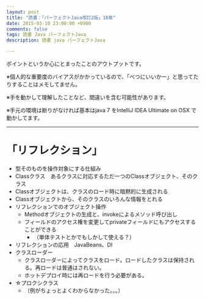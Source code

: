 ```yaml
---
layout: post
title: "読書：「パーフェクトJava改訂2版」18章"
date: 2015-03-10 23:00:00 +0900
comments: false
tags: 読書 Java パーフェクトJava
description: 読書 java パーフェクトJava

---
```


ポイントというか心にとまったことのアウトプットです。

※個人的な重要度のバイアスがかかっているので、「べつにいいかー」と思ってたりすることはメモしてません。

※手を動かして理解したことなど、間違いを含む可能性があります。

※手元の環境は断りがなければ基本はjava 7 をIntelliJ IDEA Ultimate on OSX で動かしてます。

---


# 「リフレクション」

<!--more-->

* 型そのものを操作対象にする仕組み
* Classクラス　あるクラスに対応するただ一つのClassオブジェクト、そのクラス
* Classオブジェクトは、クラスのロード時に暗黙的に生成される
* Classオブジェクトから、そのクラスのいろんな情報をとれる
* リフレクションでのオブジェクト操作
    * Methodオブジェクトの生成と、invokeによるメソッド呼び出し
    * フィールドのアクセス権を変更してprivateフィールドにもアクセスすることができる
        * （単体テストとかでもしかして使える？）
* リフレクションの応用　JavaBeans、DI
* クラスローダー
    * クラスローダーによってクラスをロード。ロードしたクラスは保持される。再ロードは普通はされない。
    * ホットデプロイ時には再ロードを行う必要がある。
* ☆プロクシクラス
    * （例がちょっとよくわからなかった。。。）
